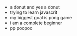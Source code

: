 - a donut and yes a donut
- trying to learn javascrit
- my biggest goal is pong game
- i am a complete beginner
- pp poopoo

<!---
donutdellsprinkles/donutdellsprinkles is a ✨ special ✨ repository because its `README.md` (this file) appears on your GitHub profile.
You can click the Preview link to take a look at your changes.
--->

